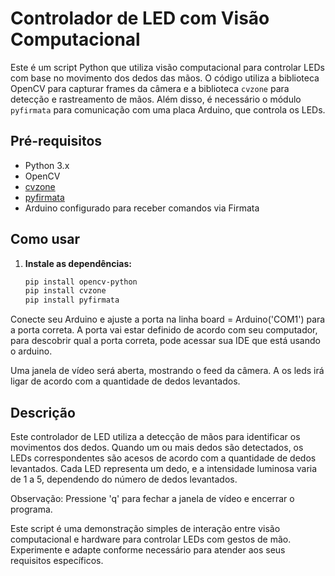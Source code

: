 # Controlador de LED com Visão Computacional

Este é um script Python que utiliza visão computacional para controlar LEDs com base no movimento dos dedos das mãos. O código utiliza a biblioteca OpenCV para capturar frames da câmera e a biblioteca `cvzone` para detecção e rastreamento de mãos. Além disso, é necessário o módulo `pyfirmata` para comunicação com uma placa Arduino, que controla os LEDs.

## Pré-requisitos

- Python 3.x
- OpenCV
- [cvzone](https://github.com/cvzone/cvzone)
- [pyfirmata](https://github.com/tino/pyFirmata)
- Arduino configurado para receber comandos via Firmata

## Como usar

1. **Instale as dependências:**

   ```bash
   pip install opencv-python
   pip install cvzone
   pip install pyfirmata

Conecte seu Arduino e ajuste a porta na linha board = Arduino('COM1') para a porta correta.
A porta vai estar definido de acordo com seu computador, para descobrir qual a porta correta, pode acessar sua IDE que está usando o arduino.

Uma janela de vídeo será aberta, mostrando o feed da câmera. A os leds irá ligar de acordo com a quantidade de dedos levantados.

## Descrição
Este controlador de LED utiliza a detecção de mãos para identificar os movimentos dos dedos. Quando um ou mais dedos são detectados, os LEDs correspondentes são acesos de acordo com a quantidade de dedos levantados. Cada LED representa um dedo, e a intensidade luminosa varia de 1 a 5, dependendo do número de dedos levantados.

Observação: Pressione 'q' para fechar a janela de vídeo e encerrar o programa.

Este script é uma demonstração simples de interação entre visão computacional e hardware para controlar LEDs com gestos de mão. Experimente e adapte conforme necessário para atender aos seus requisitos específicos.
